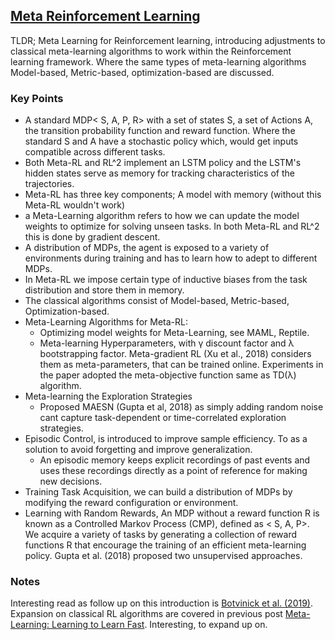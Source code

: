 ## [Meta Reinforcement Learning](https://lilianweng.github.io/lil-log/2019/06/23/meta-reinforcement-learning.html)

TLDR; Meta Learning for Reinforcement learning, introducing adjustments to classical meta-learning algorithms to work within the Reinforcement learning framework. Where the same types of meta-learning algorithms Model-based, Metric-based, optimization-based are discussed. 

### Key Points
- A standard MDP< S, A, P, R> with a set of states S, a set of Actions A, the transition probability function and reward function. Where the standard S and A have a stochastic policy which, would get inputs compatible across different tasks. 
- Both Meta-RL and RL^2 implement an LSTM policy and the LSTM's hidden states serve as memory for tracking characteristics of the trajectories.
- Meta-RL has three key components; A model with memory (without this Meta-RL wouldn't work)
- a Meta-Learning algorithm refers to how we can update the model weights to optimize for solving unseen tasks. In both Meta-RL and RL^2 this is done by gradient descent.
- A distribution of MDPs, the agent is exposed to a variety of environments during training and has to learn how to adept to different MDPs.
- In Meta-RL we impose certain type of inductive biases from the task distribution and store them in memory.
- The classical algorithms consist of Model-based, Metric-based, Optimization-based.
- Meta-Learning Algorithms for Meta-RL:
    - Optimizing model weights for Meta-Learning, see MAML, Reptile.
    - Meta-learning Hyperparameters, with γ discount factor and λ bootstrapping factor. Meta-gradient RL (Xu et al., 2018) considers them as meta-parameters, that can be trained online. Experiments in the paper adopted the meta-objective function same as TD(λ) algorithm.
- Meta-learning the Exploration Strategies
    - Proposed MAESN (Gupta et al, 2018) as simply adding random noise cant capture task-dependent or time-correlated exploration strategies.
- Episodic Control, is introduced to improve sample efficiency. To as a solution to avoid forgetting and improve generalization. 
    - An episodic memory keeps explicit recordings of past events and uses these recordings directly as a point of reference for making new decisions.
- Training Task Acquisition, we can build a distribution of MDPs by modifying the reward configuration or environment.    
- Learning with Random Rewards, An MDP without a reward function R is known as a Controlled Markov Process (CMP), defined as < S, A, P>. We acquire a variety of tasks by generating a collection of reward functions R that encourage the training of an efficient meta-learning policy. Gupta et al. (2018) proposed two unsupervised approaches.

### Notes
Interesting read as follow up on this introduction is [Botvinick et al. (2019)](https://www.cell.com/action/showPdf?pii=S1364-6613%2819%2930061-0). Expansion on classical RL algorithms are covered in previous post [Meta-Learning: Learning to Learn Fast](https://lilianweng.github.io/lil-log/2018/11/30/meta-learning.html). Interesting, to expand up on.